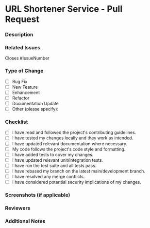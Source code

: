 # URL Shortener Service - Pull Request

### Description

<!-- Provide a brief description of the changes introduced by this pull request. -->

### Related Issues

<!-- List any related issues (e.g., GitHub issues or JIRA tickets) that this pull request addresses or relates to. -->

Closes #IssueNumber

### Type of Change

<!-- Select the appropriate type(s) of change that apply to this pull request. -->

- [ ] Bug Fix
- [ ] New Feature
- [ ] Enhancement
- [ ] Refactor
- [ ] Documentation Update
- [ ] Other (please specify):

### Checklist

<!-- Mark the following checklist items as completed where applicable. -->

- [ ] I have read and followed the project's contributing guidelines.
- [ ] I have tested my changes locally and they work as intended.
- [ ] I have updated relevant documentation where necessary.
- [ ] My code follows the project's code style and formatting.
- [ ] I have added tests to cover my changes.
- [ ] I have updated relevant unit/integration tests.
- [ ] I have run the test suite and all tests pass.
- [ ] I have rebased my branch on the latest main/development branch.
- [ ] I have resolved any merge conflicts.
- [ ] I have considered potential security implications of my changes.

### Screenshots (if applicable)

<!-- If your changes include any UI or visual components, provide screenshots here. -->

### Reviewers

<!-- Tag specific team members or contributors who should review this pull request. -->

### Additional Notes

<!-- Any additional information or context you would like to provide about this pull request. -->

